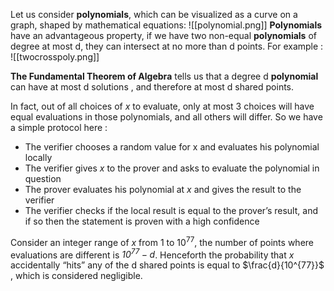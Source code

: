 Let us consider **polynomials**, which can be visualized as a curve on a graph, shaped by mathematical equations: 
![[polynomial.png]] 
**Polynomials** have an advantageous property, if we have two non-equal **polynomials** of degree at most d, they can intersect at no more than d points. For example :
![[twocrosspoly.png]]   

**The Fundamental Theorem of Algebra** tells us that a degree d **polynomial** can have at most d solutions , and therefore at most d shared points.

In fact, out of all choices of *x* to evaluate, only at most 3 choices will have equal evaluations in those polynomials, and all others will differ. 
So we have a simple protocol here :
* The verifier chooses a random value for x and evaluates his polynomial locally 
* The verifier gives *x* to the prover and asks to evaluate the polynomial in question 
* The prover evaluates his polynomial at *x* and gives the result to the verifier 
* The verifier checks if the local result is equal to the prover’s result, and if so then the statement is proven with a high confidence

 Consider an integer range of *x* from 1 to $10^{77}$, the number of points where evaluations are different is *$10^{77}-d$*. Henceforth the probability that *x* accidentally “hits” any of the d shared points is equal to $\frac{d}{10^{77}}$ , which is considered negligible.
